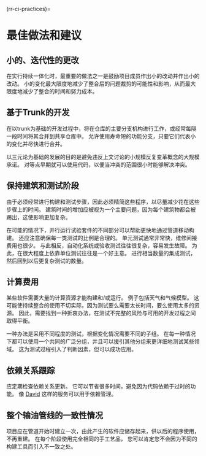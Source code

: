 (rr-ci-practices)=
# 最佳做法和建议

## 小的、迭代性的更改

在实行持续一体化时，最重要的做法之一是鼓励项目成员作出小的改动并作出小的改动。 小的变化最大限度地减少了整合后的问题裁剪的可能性和影响，从而最大限度地减少了整合的时间和努力成本。

## 基于Trunk的开发

在以trunk为基础的开发过程中，将在仓库的主要分支机构进行工作，或经常每隔一段时间将其合并到共享仓库中。 允许使用寿命短的功能分支，只要它们代表小的变化并尽快进行合并。

以三元论为基础的发展的目的是避免违反上文讨论的小规模反复变革概念的大规模承诺。 对等点早期就可以使用代码，以便当冲突的范围很小时能够解决冲突。

## 保持建筑和测试阶段

由于必须经常进行构建和测试步骤，因此必须精简这些程序，以尽量减少花在这些步骤上的时间。 建筑时间的增加应被视为一个主要问题，因为每个建筑物都会被踢出，这使影响更加复杂。

在可能的情况下，并行运行试验套件的不同部分可以帮助更快地通过管道移动构建。 还应注意确保每一类测试的比例是合理的。 单元测试通常非常快，维修间接费用也很少。 与此相反，自动化系统或验收测试往往很复杂，容易发生故障。 为此，在很大程度上依靠单位测试往往是一个好主意。 进行相当数量的集成测试，然后回到以后更复杂测试的数量。

## 计算费用

某些软件需要大量的计算资源才能构建和/或运行。 例子包括天气和气候模型。 这可能使持续整合的使用不切实际，因为测试要么需要太长时间，要么使用太多的资源。 因此，需要找到一种折衷办法，在测试不完整的风险与可用的开发过程之间取得平衡。

一种办法是采用不同程度的测试，根据变化情况需要不同的子组。 在每一种情况下都可以使用一个共同的广泛分组，并且可以援引其他分组来更详细地测试某些领域。 这为测试过程引入了判断因素，但可以成功应用。

## 依赖关系跟踪

应定期检查依赖关系更新。 它可以节省很多时间，避免因为代码依赖于过时的功能。 像 [David](https://david-dm.org/) 这样的服务可以用于依赖管理。

## 整个输油管线的一致性情况

项目应在管道开始时建立一次，由此产生的软件应储存起来，供以后的程序使用，不再重建。 在每个阶段使用完全相同的手工艺品， 您可以肯定您不会因为不同的构建工具而引入不一致之处。
